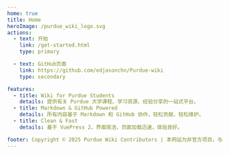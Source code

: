 ```yaml
---
home: true
title: Home
heroImage: /purdue_wiki_logo.svg
actions:
  - text: 开始
    link: /get-started.html
    type: primary

  - text: GitHub页面
    link: https://github.com/edjasonchn/Purdue-wiki
    type: secondary

features:
  - title: Wiki for Purdue Students
    details: 提供有关 Purdue 大学课程、学习资源、经验分享的一站式平台。
  - title: Markdown & GitHub Powered
    details: 所有内容基于 Markdown 和 GitHub 协作，轻松贡献、轻松维护。
  - title: Clean & Fast
    details: 基于 VuePress 2，界面简洁，页面加载迅速，体验良好。

footer: Copyright © 2025 Purdue Wiki Contributors | 本网站为非官方项目，与普渡大学无关。 | This site is an independent project and is not affiliated with Purdue University.
---
```


[default-theme-home]: https://vuejs.press/reference/default-theme/frontmatter.html#home-page
